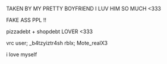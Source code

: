 TAKEN BY MY PRETTY BOYFRIEND I LUV HIM SO MUCH <333

FAKE ASS PPL !! 

pizzadebt + shopdebt LOVER <333

vrc user; _b4tzyiztr4sh
rblx; Mote_realX3

i love myself

